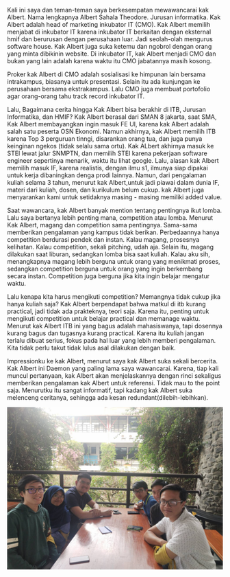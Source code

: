 Kali ini saya dan teman-teman saya berkesempatan mewawancarai kak Albert. Nama lengkapnya Albert Sahala Theodore.
Jurusan informatika. Kak Albert adalah head of marketing inkubator IT (CMO). Kak Albert memilih menjabat di inkubator IT karena inkubator IT berkaitan dengan
eksternal hmif dan berurusan dengan perusahaan luar. Jadi seolah-olah mengurus software house. Kak Albert juga suka ketemu dan ngobrol dengan
orang yang minta dibikinin website. Di inkubator IT, kak Albert menjadi CMO dan bukan yang lain adalah karena waktu itu CMO jabatannya masih kosong.

Proker kak Albert di CMO adalah sosialisasi ke himpunan lain bersama intrakampus, biasanya untuk presentasi. Selain itu ada kunjungan ke perusahaan bersama
ekstrakampus. Lalu CMO juga membuat portofolio agar orang-orang tahu track record inkubator IT.

Lalu, Bagaimana cerita hingga Kak Albert bisa berakhir di ITB, Jurusan Informatika, dan HMIF? Kak Albert berasal dari SMAN 8 jakarta, saat SMA,
Kak Albert membayangkan ingin masuk FE UI, karena kak Albert adalah salah satu peserta OSN Ekonomi. Namun akhirnya, kak Albert memilih ITB karena
Top 3 perguruan tinngi, disarankan orang tua, dan juga punya keinginan ngekos (tidak selalu sama ortu). Kak ALbert akhirnya masuk ke STEI lewat
jalur SNMPTN, dan memilih STEI karena pekerjaan software engineer sepertinya menarik, waktu itu lihat google. Lalu, alasan kak Albert memilih
masuk IF, karena realistis, dengan ilmu s1, ilmunya siap dipakai untuk kerja dibaningkan denga prodi lainnya. Namun, dari pengalaman kuliah selama
3 tahun, menurut kak Albert,untuk jadi piawai dalam dunia IF, materi dari kuliah, dosen, dan kurikulum belum cukup. kak Albert juga menyarankan
kami untuk setidaknya masing - masing memiliki added value.


Saat wawancara, kak Albert banyak mention tentang pentingnya ikut lomba. Lalu saya bertanya lebih penting mana, competition atau lomba. Menurut Kak Albert,
magang dan competition sama pentingnya. Sama-sama memberikan pengalaman yang kampus tidak berikan. Perbedaannya hanya competition berdurasi pendek dan instan.
Kalau magang, prosesnya kelihatan. Kalau competition, sekali pitching, udah aja. Selain itu, magang dilakukan saat liburan, sedangkan lomba bisa saat kuliah.
Kalau aku sih, menangkapnya magang lebih berguna untuk orang yang menikmati proses, sedangkan competition berguna untuk orang yang ingin berkembang secara instan. 
Competition juga berguna jika kita ingin belajar mengatur waktu.

Lalu kenapa kita harus mengikuti competition? Memangnya tidak cukup jika hanya kuliah saja? Kak Albert berpendapat bahwa matkul di itb kurang practical,
jadi tidak ada prakteknya, teori saja. Karena itu, penting untuk mengikuti competition untuk belajar practical dan memanage waktu. Menurut kak Albert ITB
ini yang bagus adalah mahasiswanya, tapi dosennya kurang bagus dan tugasnya kurang practical. Karena itu kuliah jangan terlalu dibuat serius, fokus pada
hal luar yang lebih memberi pengalaman. Kita tidak perlu takut tidak lulus asal dilakukan dengan baik.

Impressionku ke kak Albert, menurut saya kak Albert suka sekali bercerita. Kak Albert ini Daemon yang paling lama saya wawancarai. Karena, tiap kali
muncul pertanyaan, kak Albert akan menjelaskannya dengan rinci sekaligus memberikan pengalaman kak Albert untuk referensi. Tidak mau to the point saja. 
Menurutku itu sangat informatif, tapi kadang kak Albert suka melenceng ceritanya, sehingga ada kesan redundant(dilebih-lebihkan).

![13516022](/13516022/16518006-16518130-16518164-16518184-16518297.jpg)




